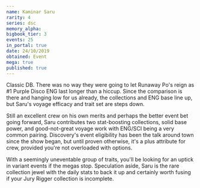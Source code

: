 ```yaml
---
name: Kaminar Saru
rarity: 4
series: dsc
memory_alpha:
bigbook_tier: 3
events: 25
in_portal: true
date: 24/10/2019
obtained: Event
mega: true
published: true
---
```


Classic DB. There was no way they were going to let Runaway Po's reign as #1 Purple Disco ENG last longer than a hiccup. Since the comparison is there and hanging low for us already, the collections and ENG base line up, but Saru's voyage efficacy and trait set are steps down.

Still an excellent crew on his own merits and perhaps the better event bet going forward, Saru contributes two stat-boosting collections, solid base power, and good-not-great voyage work with ENG/SCI being a very common pairing. Discovery's event eligibility has been the talk around town since the show began, but until proven otherwise, it's a plus attribute for crew, provided you're not overloaded with options.

With a seemingly uneventable group of traits, you'll be looking for an uptick in variant events if the megas stop. Speculation aside, Saru is the rare collection jewel with the daily stats to back it up and certainly worth fusing if your Jury Rigger collection is incomplete.
